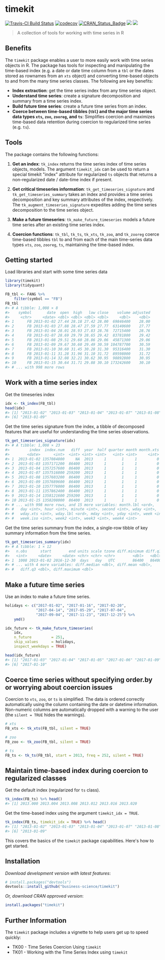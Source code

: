 
<!-- README.md is generated from README.Rmd. Please edit that file -->
timekit
=======

[![Travis-CI Build Status](https://travis-ci.org/business-science/timekit.svg?branch=master)](https://travis-ci.org/business-science/timekit.svg?branch=master) [![codecov](https://codecov.io/gh/business-science/timekit/branch/master/graph/badge.svg)](https://codecov.io/gh/business-science/timekit) [![CRAN\_Status\_Badge](http://www.r-pkg.org/badges/version/timekit)](https://cran.r-project.org/package=timekit) ![](http://cranlogs.r-pkg.org/badges/timekit?color=brightgreen) ![](http://cranlogs.r-pkg.org/badges/grand-total/timekit?color=brightgreen)

> A collection of tools for working with time series in R

Benefits
--------

The `timekit` package enables a user to more easily work with time series objects in R. The package has tools for inspecting and manipulating the time-based index (e.g. a date or date time column from a `tbl` or the dates stored as rownames from an `xts` object) and converting time-based objects to and from the many time series classes. The following are key benefits:

-   **Index extraction**: get the time series index from any time series object.
-   **Understand time series**: create a signature decomposition and summary from a time series index.
-   **Build future time series**: create a future time series from an index.
-   **Coerce between time-based tibbles (`tbl`) and the major time series data types `xts`, `zoo`, `zooreg`, and `ts`**: Simplifies coercion and maximizes time-based data retention during coercion to regularized time series (e.g. `ts`).

Tools
-----

The package contains the following functions:

1.  **Get an index**: `tk_index` returns the time series index of time series objects, models. The argument `timekit_idx` can be used to return a special timekit "index" attribute for regularized `ts` objects that returns a non-regularized date / date-time index if present.

2.  **Get critical timeseries information**: `tk_get_timeseries_signature` and `tk_get_timeseries_summary` takes an index and provides a time series decomposition and key summary attributes of the index, respectively. The `tk_augment_timeseries_signature` expedites adding the time series decomposition to the time series object.

3.  **Make a future timeseries**: `tk_make_future_timeseries` models a future time series after an existing time series index.

4.  **Coercion functions**: `tk_tbl`, `tk_ts`, `tk_xts`, `tk_zoo`, and `tk_zooreg` coerce time-based tibbles `tbl` to and from each of the main time-series data types `xts`, `zoo`, `zooreg`, `ts`, maintaining the time-based index.

Getting started
---------------

Load libraries and start with some time series data

``` r
library(timekit)
library(tidyquant)

FB_tbl <- FANG %>%
    filter(symbol == "FB")
FB_tbl
#> # A tibble: 1,008 × 8
#>    symbol       date  open  high   low close    volume adjusted
#>     <chr>     <date> <dbl> <dbl> <dbl> <dbl>     <dbl>    <dbl>
#> 1      FB 2013-01-02 27.44 28.18 27.42 28.00  69846400    28.00
#> 2      FB 2013-01-03 27.88 28.47 27.59 27.77  63140600    27.77
#> 3      FB 2013-01-04 28.01 28.93 27.83 28.76  72715400    28.76
#> 4      FB 2013-01-07 28.69 29.79 28.65 29.42  83781800    29.42
#> 5      FB 2013-01-08 29.51 29.60 28.86 29.06  45871300    29.06
#> 6      FB 2013-01-09 29.67 30.60 29.49 30.59 104787700    30.59
#> 7      FB 2013-01-10 30.60 31.45 30.28 31.30  95316400    31.30
#> 8      FB 2013-01-11 31.28 31.96 31.10 31.72  89598000    31.72
#> 9      FB 2013-01-14 32.08 32.21 30.62 30.95  98892800    30.95
#> 10     FB 2013-01-15 30.64 31.71 29.88 30.10 173242600    30.10
#> # ... with 998 more rows
```

Work with a time series index
-----------------------------

Get the timeseries index

``` r
idx <- tk_index(FB_tbl)
head(idx)
#> [1] "2013-01-02" "2013-01-03" "2013-01-04" "2013-01-07" "2013-01-08"
#> [6] "2013-01-09"
```

Get the time series signature from the index, a tibble of decomposed features that are useful for understanding the time series observations.

``` r
tk_get_timeseries_signature(idx)
#> # A tibble: 1,008 × 23
#>         index  index.num   diff  year  half quarter month month.xts
#>        <date>      <int>  <int> <int> <int>   <int> <int>     <int>
#> 1  2013-01-02 1357084800     NA  2013     1       1     1         0
#> 2  2013-01-03 1357171200  86400  2013     1       1     1         0
#> 3  2013-01-04 1357257600  86400  2013     1       1     1         0
#> 4  2013-01-07 1357516800 259200  2013     1       1     1         0
#> 5  2013-01-08 1357603200  86400  2013     1       1     1         0
#> 6  2013-01-09 1357689600  86400  2013     1       1     1         0
#> 7  2013-01-10 1357776000  86400  2013     1       1     1         0
#> 8  2013-01-11 1357862400  86400  2013     1       1     1         0
#> 9  2013-01-14 1358121600 259200  2013     1       1     1         0
#> 10 2013-01-15 1358208000  86400  2013     1       1     1         0
#> # ... with 998 more rows, and 15 more variables: month.lbl <ord>,
#> #   day <int>, hour <int>, minute <int>, second <int>, wday <int>,
#> #   wday.xts <int>, wday.lbl <ord>, mday <int>, yday <int>, week <int>,
#> #   week.iso <int>, week2 <int>, week3 <int>, week4 <int>
```

Get the time series summary from the index, a single-row tibble of key summary information from the time series.

``` r
tk_get_timeseries_summary(idx)
#> # A tibble: 1 × 12
#>   n.obs      start        end units scale tzone diff.minimum diff.q1
#>   <int>     <date>     <date> <chr> <chr> <chr>        <dbl>   <dbl>
#> 1  1008 2013-01-02 2016-12-30  days   day   UTC        86400   86400
#> # ... with 4 more variables: diff.median <dbl>, diff.mean <dbl>,
#> #   diff.q3 <dbl>, diff.maximum <dbl>
```

Make a future time series
-------------------------

Use an index to make a future time series.

``` r
holidays <- c("2017-01-02", "2017-01-16", "2017-02-20",
              "2017-04-14", "2017-05-29", "2017-07-04",
              "2017-09-04", "2017-11-23", "2017-12-25") %>%
    ymd()

idx_future <- tk_make_future_timeseries(
    idx, 
    n_future         = 251, 
    skip_values      = holidays, 
    inspect_weekdays = TRUE) 

head(idx_future)
#> [1] "2017-01-03" "2017-01-04" "2017-01-05" "2017-01-06" "2017-01-09"
#> [6] "2017-01-10"
```

Coerce time series without specifying order.by or worrying about coercion issues
--------------------------------------------------------------------------------

Coercion to `xts`, `zoo`, or `ts` is simplified. The data is ordered correctly automatically using the column containing the date or datetime information. Non-numeric columns are automatically dropped with a warning to the user (the `silent = TRUE` hides the warnings).

``` r
# xts
FB_xts <- tk_xts(FB_tbl, silent = TRUE)
```

``` r
# zoo
FB_zoo <- tk_zoo(FB_tbl, silent = TRUE)
```

``` r
# ts
FB_ts <- tk_ts(FB_tbl, start = 2013, freq = 252, silent = TRUE)
```

Maintain time-based index during coercion to regularized classes
----------------------------------------------------------------

Get the default index (regularized for `ts` class).

``` r
tk_index(FB_ts) %>% head()
#> [1] 2013.000 2013.004 2013.008 2013.012 2013.016 2013.020
```

Get the time-based index using the argument `timekit_idx = TRUE`.

``` r
tk_index(FB_ts, timekit_idx = TRUE) %>% head()
#> [1] "2013-01-02" "2013-01-03" "2013-01-04" "2013-01-07" "2013-01-08"
#> [6] "2013-01-09"
```

This covers the basics of the `timekit` package capabilities. Here's how to get started.

Installation
------------

*Download development version with latest features*:

``` r
# install.packages("devtools")
devtools::install_github("business-science/timekit")
```

*Or, download CRAN approved version*:

``` r
install.packages("timekit")
```

Further Information
-------------------

The `timekit` package includes a vignette to help users get up to speed quickly:

-   TK00 - Time Series Coercion Using `timekit`
-   TK01 - Working with the Time Series Index using `timekit`
